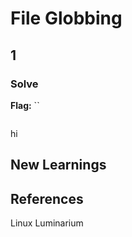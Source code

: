 # File Globbing

## 1


### Solve
**Flag:** ``

``` bash

```
hi

## New Learnings


## References 
Linux Luminarium
